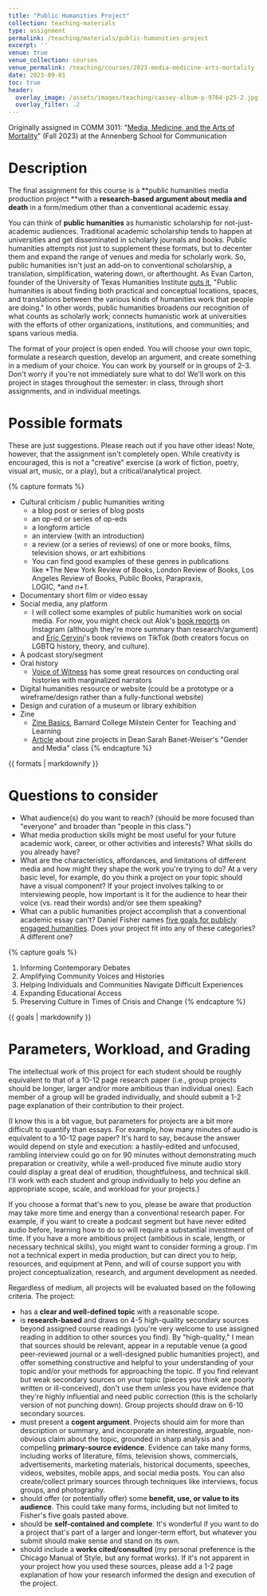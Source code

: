 ```yaml
---
title: "Public Humanities Project"
collection: teaching-materials
type: assignment
permalink: /teaching/materials/public-humanities-project
excerpt: ''
venue: true
venue_collection: courses
venue_permalink: /teaching/courses/2023-media-medicine-arts-mortality
date: 2023-09-01
toc: true
header:
  overlay_image: /assets/images/teaching/cassey-album-p-9764-p25-2.jpg
  overlay_filter: .2
---
```


Originally assigned in COMM 3011: "[Media, Medicine, and the Arts of Mortality](/teaching/2023-media-medicine-arts-mortality)" (Fall 2023) at the Annenberg School for Communication

# Description

The final assignment for this course is a **public humanities media
production project **with a **research-based argument about media and
death** in a form/medium other than a conventional academic essay.

You can think of **public humanities** as humanistic scholarship for
not-just-academic audiences. Traditional academic scholarship tends to
happen at universities and get disseminated in scholarly journals and
books. Public humanities attempts not just to supplement these formats,
but to decenter them and expand the range of venues and media for
scholarly work. So, public humanities isn\'t just an add-on to
conventional scholarship, a translation, simplification, watering down,
or afterthought. As Evan Carton, founder of the University of Texas
Humanities Institute [puts it](https://liberalarts.utexas.edu/humanitiesinstitute/), "Public
humanities is about finding both practical and conceptual locations,
spaces, and translations between the various kinds of humanities work
that people are doing.\" In other words, public humanities broadens our
recognition of what counts as scholarly work; connects humanistic work
at universities with the efforts of other organizations, institutions,
and communities; and spans various media.

The format of your project is open ended. You will choose your own
topic, formulate a research question, develop an argument, and create
something in a medium of your choice. You can work by yourself or in
groups of 2-3. Don\'t worry if you\'re not immediately sure what to do!
We\'ll work on this project in stages throughout the semester: in class,
through short assignments, and in individual meetings.

# Possible formats

These are just suggestions. Please reach out if you have other ideas!
Note, however, that the assignment isn\'t completely open. While
creativity is encouraged, this is not a \"creative\" exercise (a work of
fiction, poetry, visual art, music, or a play), but a
critical/analytical project.

{% capture formats %}
-   Cultural criticism / public humanities writing
    -   a blog post or series of blog posts
    -   an op-ed or series of op-eds
    -   a longform article
    -   an interview (with an introduction)
    -   a review (or a series of reviews) of one or more books, films,
        television shows, or art exhibitions
    -   You can find good examples of these genres in publications
        like *The New York Review of Books, London Review of Books, Los
        Angeles Review of Books, Public Books, Parapraxis,
        LOGIC, *and *n+1*. 
-   Documentary short film or video essay
-   Social media, any platform
    -   I will collect some examples of public humanities work on social
        media. For now, you might check out Alok\'s [book reports](https://web.whatsapp.com/) on Instagram
        (although they\'re more summary than research/argument)
        and [Eric Cervini](https://www.tiktok.com/@ericcervini?_t=8fdKpq3qlhu&_r=1)\'s
        book reviews on TikTok (both creators focus on LGBTQ history,
        theory, and culture).
-   A podcast story/segment
-   Oral history
    -   [Voice of Witness](https://voiceofwitness.org/) has some great resources on
        conducting oral histories with marginalized narrators
-   Digital humanities resource or website (could be a prototype or a
    wireframe/design rather than a fully-functional website)
-   Design and curation of a museum or library exhibition
-   Zine
    -   [Zine Basics](https://zines.barnard.edu/zine-basics), Barnard College
        Milstein Center for Teaching and Learning
    -   [Article](https://www.asc.upenn.edu/news-events/news/my-body-belongs-me) about
        zine projects in Dean Sarah Banet-Weiser\'s \"Gender and Media\"
        class
{% endcapture %}
<div class="notice--info"> {{ formats | markdownify }}</div>

# Questions to consider

-   What audience(s) do you want to reach? (should be more focused than
    \"everyone\" and broader than \"people in this class.\")
-   What media production skills might be most useful for your future
    academic work, career, or other activities and interests? What
    skills do you already have?
-   What are the characteristics, affordances, and limitations of
    different media and how might they shape the work you\'re trying to
    do? At a very basic level, for example, do you think a project on
    your topic should have a visual component? If your project involves
    talking to or interviewing people, how important is it for the
    audience to hear their voice (vs. read their words) and/or see them
    speaking?
-   What can a public humanities project accomplish that a conventional
    academic essay can\'t? Daniel Fisher names [five goals for publicly
    engaged humanities](https://humanitiesforall.org/essays/goals-of-the-publicly-engaged-humanities).
    Does your project fit into any of these categories? A different one?

{% capture goals %}
1.  Informing Contemporary Debates
2.  Amplifying Community Voices and Histories
3.  Helping Individuals and Communities Navigate Difficult
    Experiences
4.  Expanding Educational Access
5.  Preserving Culture in Times of Crisis and Change
{% endcapture %}
<div class="notice--info"> {{ goals | markdownify }}</div>

# Parameters, Workload, and Grading

The intellectual work of this project for each student should be roughly
equivalent to that of a 10-12 page research paper (i.e., group projects
should be longer, larger and/or more ambitious than individual ones).
Each member of a group will be graded individually, and should submit a
1-2 page explanation of their contribution to their project.

(I know this is a bit vague, but parameters for projects are a bit more
difficult to quantify than essays. For example, how many minutes of
audio is equivalent to a 10-12 page paper? It\'s hard to say, because
the answer would depend on style and execution: a hastily-edited and
unfocused, rambling interview could go on for 90 minutes without
demonstrating much preparation or creativity, while a well-produced five
minute audio story could display a great deal of erudition,
thoughtfulness, and technical skill. I\'ll work with each student and
group individually to help you define an appropriate scope, scale, and
workload for your projects.)

If you choose a format that\'s new to you, please be aware that
production may take more time and energy than a conventional research
paper. For example, if you want to create a podcast segment but have
never edited audio before, learning how to do so will require a
substantial investment of time. If you have a more ambitious project
(ambitious in scale, length, or necessary technical skills), you might
want to consider forming a group. I\'m not a technical expert in media
production, but can direct you to help, resources, and equipment at
Penn, and will of course support you with project conceptualization,
research, and argument development as needed.

Regardless of medium, all projects will be evaluated based on the
following criteria. The project:

-   has a **clear and well-defined topic** with a reasonable scope.
-   is **research-based** and draws on 4-5 high-quality secondary
    sources beyond assigned course readings (you\'re very welcome to use
    assigned reading in addition to other sources you find). By
    \"high-quality,\" I mean that sources should be relevant, appear in
    a reputable venue (a good peer-reviewed journal or a well-designed
    public humanities project), and offer something constructive and
    helpful to your understanding of your topic and/or your methods for
    approaching the topic. If you find relevant but weak secondary
    sources on your topic (pieces you think are poorly written or
    ill-conceived), don\'t use them unless you have evidence that
    they\'re highly influential and need public correction (this is the
    scholarly version of not punching down). Group projects should draw
    on 6-10 secondary sources.
-   must present a **cogent argument**. Projects should aim for more
    than description or summary, and incorporate an interesting,
    arguable, non-obvious claim about the topic, grounded in sharp
    analysis and compelling **primary-source evidence**. Evidence can
    take many forms, including works of literature, films, television
    shows, commercials, advertisements, marketing materials, historical
    documents, speeches, videos, websites, mobile apps, and social media
    posts. You can also create/collect primary sources through
    techniques like interviews, focus groups, and photography.
-   should offer (or potentially offer) some **benefit, use, or value to
    its audience**. This could take many forms, including but not
    limited to Fisher\'s five goals pasted above.
-   should be **self-contained and complete**. It\'s wonderful if you
    want to do a project that\'s part of a larger and longer-term
    effort, but whatever you submit should make sense and stand on its
    own.
-   should include a **works cited/consulted** (my personal preference
    is the Chicago Manual of Style, but any format works). If it\'s not
    apparent in your project how you used these sources, please add a
    1-2 page explanation of how your research informed the design and
    execution of the project.
